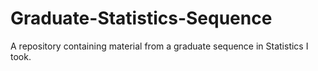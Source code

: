 # Graduate-Statistics-Sequence
A repository containing material from a graduate sequence in Statistics I took.
